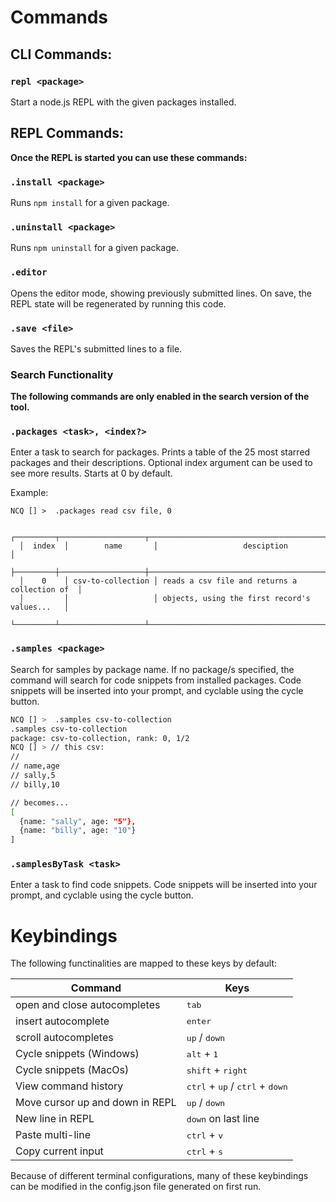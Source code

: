 # Commands

## **CLI Commands:**

### `repl <package>`

Start a node.js REPL with the given packages installed.

## **REPL Commands:**

**Once the REPL is started you can use these commands:**


### `.install <package>`

Runs `npm install` for a given package.

### `.uninstall <package>`
Runs `npm uninstall` for a given package.

### `.editor`
Opens the editor mode, showing previously submitted lines. On save, the REPL state will be regenerated by running this code.

### `.save <file>`
Saves the REPL's submitted lines to a file.



### **Search Functionality**
**The following commands are only enabled in the search version of the tool.**

### `.packages <task>, <index?>`

Enter a task to search for packages. Prints a table of the 25 most starred packages and their descriptions. Optional index argument can be used to see more results. Starts at 0 by default. 

Example:
```
NCQ [] >  .packages read csv file, 0

  ┌─────────┬───────────────────┬───────────────────────────────────────────────┐
  │  index  │        name       │                   desciption                  │
  ├─────────┼───────────────────┼───────────────────────────────────────────────┤
  │    0    │ csv-to-collection │ reads a csv file and returns a collection of  │
  │         │                   │ objects, using the first record's values...   │ 
  └─────────┴───────────────────┴───────────────────────────────────────────────┘ 

```

### `.samples <package>`
Search for samples by package name. If no package/s specified, the command will search for code snippets from installed packages. Code snippets will be inserted into your prompt, and cyclable using the cycle button.

```sh
NCQ [] >  .samples csv-to-collection
.samples csv-to-collection
package: csv-to-collection, rank: 0, 1/2
NCQ [] > // this csv:
//
// name,age
// sally,5
// billy,10

// becomes...
[
  {name: "sally", age: "5"},
  {name: "billy", age: "10"}
]

```

### `.samplesByTask <task>`
Enter a task to find code snippets. Code snippets will be inserted into your prompt, and cyclable using the cycle button.

# Keybindings 


The following functinalities are mapped to these keys by default:


| **Command**     |    **Keys**  |
|-|-|
| open and close autocompletes | <kbd>tab</kbd> |
| insert autocomplete | <kbd>enter</kbd> |
| scroll autocompletes | <kbd>up</kbd> / <kbd>down</kbd> |
| Cycle snippets (Windows) | <kbd>alt</kbd> + <kbd>1</kbd> |
| Cycle snippets (MacOs) | <kbd>shift</kbd> + <kbd>right</kbd> |
| View command history | <kbd>ctrl</kbd> + <kbd>up</kbd> / <kbd>ctrl</kbd> + <kbd>down</kbd> |
| Move cursor up and down in REPL | <kbd>up</kbd> / <kbd>down</kbd> |
| New line in REPL | <kbd>down</kbd> on last line |
| Paste multi-line | <kbd>ctrl</kbd> + <kbd>v</kbd> |
| Copy current input | <kbd>ctrl</kbd> + <kbd>s</kbd> |

Because of different terminal configurations, many of these keybindings can be modified in the config.json file generated on first run.
